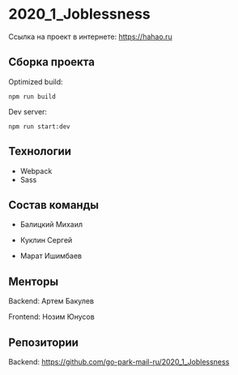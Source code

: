# 2020_1_Joblessness

Ссылка на проект в интернете: https://hahao.ru

## Сборка проекта

Optimized build: 

```npm run build```

Dev server: 

```npm run start:dev```

## Технологии

- Webpack
- Sass
## Состав команды

- Балицкий Михаил

- Куклин Сергей

- Марат Ишимбаев

## Менторы

Backend: Артем Бакулев

Frontend: Нозим Юнусов

## Репозитории

Backend:  https://github.com/go-park-mail-ru/2020_1_Joblessness
